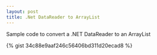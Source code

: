 ```yaml
---
layout: post
title: .Net DataReader to ArrayList
---
```


Sample code to convert a .NET DataReader to an ArrayList

{% gist 34c88e9aaf246c56406bd311d20ecad8 %}
